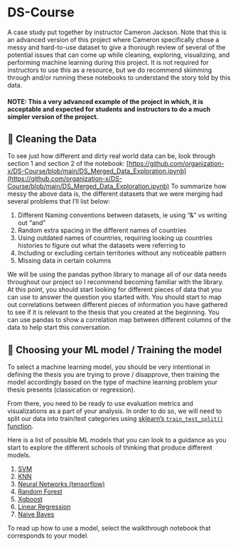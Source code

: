 # DS-Course
A case study put together by instructor Cameron Jackson. Note that this is an advanced version of this project where Cameron specifically chose a messy and hard-to-use dataset to give a thorough review of several of the potential issues that can come up while cleaning, exploring, visualizing, and performing machine learning during this project. It is not required for instructors to use this as a resource, but we do recommend skimming through and/or running these notebooks to understand the story told by this data.

#### NOTE: This a very advanced example of the project in which, it is acceptable and expected for students and instructors to do a much simpler version of the project.


## 🧼 Cleaning the Data
To see just how different and dirty real world data can be, look through section 1 and section 2 of the notebook: [https://github.com/organization-x/DS-Course/blob/main/DS_Merged_Data_Exploration.ipynb](https://github.com/organization-x/DS-Course/blob/main/DS_Merged_Data_Exploration.ipynb) 
To summarize how messy the above data is, the different datasets that we were merging had several problems that I’ll list below:

1. Different Naming conventions between datasets, ie using “&” vs writing out “and”
2. Random extra spacing in the different names of countries
3. Using outdated names of countries, requiring looking up countries histories to figure out what the datasets were referring to
4. Including or excluding certain territories without any noticeable pattern
5. Missing data in certain columns

We will be using the pandas python library to manage all of our data needs throughout our project so I recommend becoming familiar with the library. At this point, you should start looking for different pieces of data that you can use to answer the question you started with. You should start to map out correlations between different pieces of information you have gathered to see if it is relevant to the thesis that you created at the beginning. You can use pandas to show a correlation map between different columns of the data to help start this conversation.

## 📠 Choosing your ML model / Training the model

To select a machine learning model, you should be very intentional in defining the thesis you are trying to prove / disapprove, then training the model accordingly based on the type of machine learning problem your thesis presents (classication or regression). 

From there, you need to be ready to use evaluation metrics and visualizations as a part of your analysis. In order to do so, we will need to split our data into train/test categories using [sklearn’s `train_test_split()` function](https://scikit-learn.org/stable/modules/generated/sklearn.model_selection.train_test_split.html).

Here is a list of possible ML models that you can look to a guidance as you start to explore the different schools of thinking that produce different models. 

1. [SVM](https://scikit-learn.org/stable/modules/generated/sklearn.svm.SVC.html)
2. [KNN](https://scikit-learn.org/stable/modules/generated/sklearn.neighbors.KNeighborsClassifier.html)
3. [Neural Networks (tensorflow)](https://www.tensorflow.org/datasets/keras_example)
4. [Random Forest](https://scikit-learn.org/stable/modules/generated/sklearn.ensemble.RandomForestClassifier.html)
5. [Xgboost](https://scikit-learn.org/stable/modules/generated/sklearn.ensemble.GradientBoostingClassifier.html)
6. [Linear Regression](https://scikit-learn.org/stable/modules/generated/sklearn.linear_model.LinearRegression.html)
7. [Naive Bayes](https://scikit-learn.org/stable/modules/naive_bayes.html)

To read up how to use a model, select the walkthrough notebook that corresponds to your model. 
